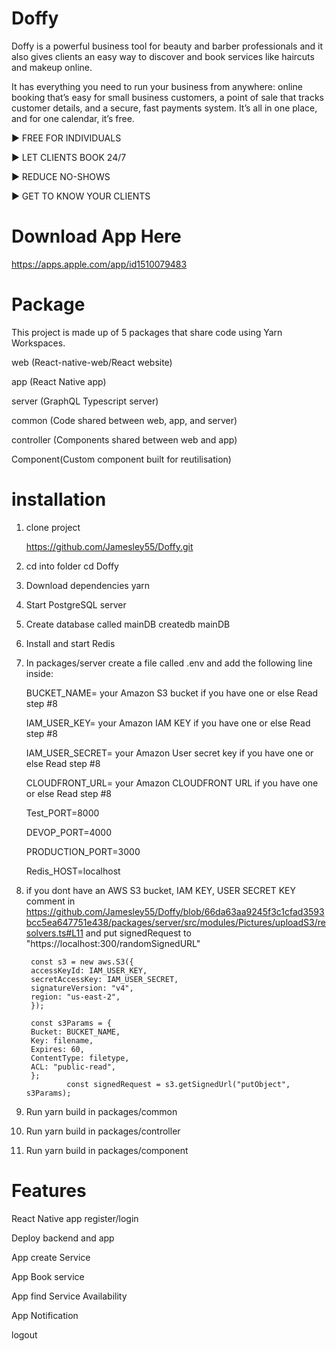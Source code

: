 # Doffy
Doffy is a powerful business tool for beauty and barber professionals and it also gives clients an easy way to discover and book services like haircuts and makeup online. 

It has everything you need to run your business from anywhere: online booking that’s easy for small business customers, a point of sale that tracks customer details, and a secure, fast payments system. It’s all in one place, and for one calendar, it’s free. 

► FREE FOR INDIVIDUALS

► LET CLIENTS BOOK 24/7

► REDUCE NO-SHOWS

► GET TO KNOW YOUR CLIENTS

# Download App Here 

 https://apps.apple.com/app/id1510079483

# Package 

This project is made up of 5 packages that share code using Yarn Workspaces.

web (React-native-web/React website)

app (React Native app)

server (GraphQL Typescript server)

common (Code shared between web, app, and server)

controller (Components shared between web and app)

Component(Custom component built for reutilisation)

# installation

1. clone project 

    https://github.com/Jamesley55/Doffy.git
    
2. cd into folder
    cd Doffy 
    
3. Download dependencies
    yarn 
    
4. Start PostgreSQL server
    
5. Create database called mainDB
   createdb mainDB
   
6. Install and start Redis

7. In packages/server create a file called .env and add the following line inside:

    BUCKET_NAME= your Amazon S3 bucket if you have one or else Read step #8
    
    IAM_USER_KEY= your Amazon IAM KEY  if you have one or else Read step #8
    
    IAM_USER_SECRET= your Amazon User secret key if you have one or else Read step #8
    
    CLOUDFRONT_URL= your Amazon CLOUDFRONT URL if you have one or else Read step #8
    
    Test_PORT=8000
    
    DEVOP_PORT=4000
    
    PRODUCTION_PORT=3000
    
    Redis_HOST=localhost
    

8. if you dont have an AWS S3 bucket, IAM KEY, USER SECRET KEY comment in https://github.com/Jamesley55/Doffy/blob/66da63aa9245f3c1cfad3593bcc5ea647751e438/packages/server/src/modules/Pictures/uploadS3/resolvers.ts#L11
and put signedRequest to "https://localhost:300/randomSignedURL"

		const s3 = new aws.S3({
		accessKeyId: IAM_USER_KEY,
		secretAccessKey: IAM_USER_SECRET,
		signatureVersion: "v4",
		region: "us-east-2",
		});

		const s3Params = {
		Bucket: BUCKET_NAME,
		Key: filename,
		Expires: 60,
		ContentType: filetype,
		ACL: "public-read",
		};
                const signedRequest = s3.getSignedUrl("putObject", s3Params);

9. Run yarn build in packages/common

10. Run yarn build in packages/controller

11. Run yarn build in packages/component

 

# Features 

React Native app register/login

Deploy backend and app

App create Service

App Book service 

App find  Service Availability

App Notification 

logout
